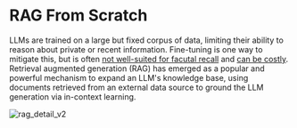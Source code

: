 # RAG From Scratch

LLMs are trained on a large but fixed corpus of data, limiting their ability to reason about private or recent information. Fine-tuning is one way to mitigate this, but is often [not well-suited for facutal recall](https://www.anyscale.com/blog/fine-tuning-is-for-form-not-facts) and [can be costly](https://www.glean.com/blog/how-to-build-an-ai-assistant-for-the-enterprise). 
Retrieval augmented generation (RAG) has emerged as a popular and powerful mechanism to expand an LLM's knowledge base, using documents retrieved from an external data source to ground the LLM generation via in-context learning.

![rag_detail_v2](https://github.com/langchain-ai/rag-from-scratch/assets/122662504/54a2d76c-b07e-49e7-b4ce-fc45667360a1)
 

